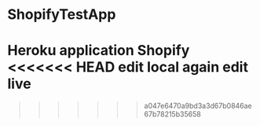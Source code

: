 # ShopifyTestApp

Heroku application Shopify
<<<<<<< HEAD
edit local again
edit live
=======

>>>>>>> a047e6470a9bd3a3d67b0846ae67b78215b35658
